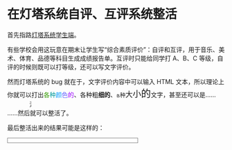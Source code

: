 # 在灯塔系统自评、互评系统整活

首先指路[灯塔系统学生端](https://student.lighthouse.ren)。

有些学校会用这玩意在期末让学生写“综合素质评价”：自评和互评，用于音乐、美术、体育、品德等科目生成成绩报告单。互评时只能给同学打 A、B、C 等级，自评的时候则既可以打等级，还可以写文字评价。

然而灯塔系统的 bug 就在于，文字评价内容中可以输入 HTML 文本，所以理论上你就可以打出<b style="color:#339900;font-weight:400">各</b><b style="color:#009999;font-weight:400">种</b><b style="color:#0099ff;font-weight:400">颜</b><b style="color:#6666ff;font-weight:400">色</b><b style="color:#9900ff;font-weight:400">的</b>、<b style="font-weight:300">各</b><b style="font-weight:400">种</b><b style="font-weight:500">粗</b><b style="font-weight:700">细</b><b style="font-weight:800">的</b>、<b style="font-size:0.6em;font-weight:400">各</b><b style="font-size:0.9em;font-weight:400">种</b><b style="font-size:1.2em;font-weight:400">大</b><b style="font-size:1.4em;font-weight:400">小</b><b style="font-size:1.6em;font-weight:400">的</b>文字，甚至还可以是……  
<marquee style="width:4em">滚动屏</marquee>  
……然后就可以整活了。

最后整活出来的结果可能是这样的：

<iframe src="./eval_list.html" height="10em" style="border:1px solid gray;" title="整活效果">
</iframe>